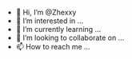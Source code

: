 - 👋 Hi, I’m @Zhexxy
- 👀 I’m interested in ...
- 🌱 I’m currently learning ...
- 💞️ I’m looking to collaborate on ...
- 📫 How to reach me ...

<!---
Zhexxy/Zhexxy is a ✨ special ✨ repository because its `README.md` (this file) appears on your GitHub profile.
You can click the Preview link to take a look at your changes.
--->
